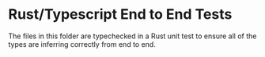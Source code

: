 # Rust/Typescript End to End Tests

The files in this folder are typechecked in a Rust unit test to ensure all of the types are inferring correctly from end to end.